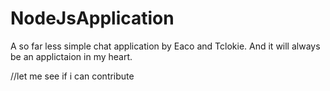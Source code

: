 # NodeJsApplication
A so far less simple chat application by Eaco and Tclokie. And it will always be an applictaion in my heart.



//let me see if i can contribute

